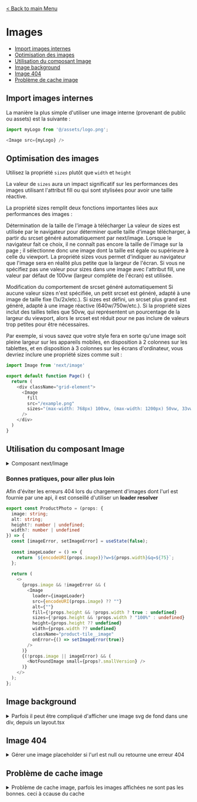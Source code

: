 [< Back to main Menu](https://github.com/gsoulie/react-resources/blob/master/react-presentation.md)    

# Images

* [Import images internes](#import-images-internes)
* [Optimisation des images](#optimisation-des-images)    
* [Utilisation du composant Image](#utilisation-du-composant-image)
* [Image background](#image-background)
* [Image 404](#image-404)    
* [Problème de cache image](#problème-de-cache-image)

## Import images internes

La manière la plus simple d'utiliser une image interne (provenant de public ou assets) est la suivante :

````typescript
import myLogo from '@/assets/logo.png';

<Image src={myLogo} />
````

## Optimisation des images

Utilisez la propriété ````sizes```` plutôt que ````width```` et ````height````

La valeur de ````sizes```` aura un impact significatif sur les performances des images utilisant l'attribut fill ou qui sont stylisées pour avoir une taille réactive.

La propriété sizes remplit deux fonctions importantes liées aux performances des images :

Détermination de la taille de l'image à télécharger
La valeur de sizes est utilisée par le navigateur pour déterminer quelle taille d'image télécharger, à partir du srcset généré automatiquement par next/image. Lorsque le navigateur fait ce choix, il ne connaît pas encore la taille de l'image sur la page ; il sélectionne donc une image dont la taille est égale ou supérieure à celle du viewport. La propriété sizes vous permet d'indiquer au navigateur que l'image sera en réalité plus petite que la largeur de l'écran. Si vous ne spécifiez pas une valeur pour sizes dans une image avec l'attribut fill, une valeur par défaut de 100vw (largeur complète de l'écran) est utilisée.

Modification du comportement de srcset généré automatiquement
Si aucune valeur sizes n'est spécifiée, un petit srcset est généré, adapté à une image de taille fixe (1x/2x/etc.). Si sizes est défini, un srcset plus grand est généré, adapté à une image réactive (640w/750w/etc.). Si la propriété sizes inclut des tailles telles que 50vw, qui représentent un pourcentage de la largeur du viewport, alors le srcset est réduit pour ne pas inclure de valeurs trop petites pour être nécessaires.

Par exemple, si vous savez que votre style fera en sorte qu'une image soit pleine largeur sur les appareils mobiles, en disposition à 2 colonnes sur les tablettes, et en disposition à 3 colonnes sur les écrans d'ordinateur, vous devriez inclure une propriété sizes comme suit :

````typescript
import Image from 'next/image'

export default function Page() {
  return (
    <div className="grid-element">
      <Image
        fill
        src="/example.png"
        sizes="(max-width: 768px) 100vw, (max-width: 1200px) 50vw, 33vw"
      />
    </div>
  )
}

````

## Utilisation du composant Image

<details>
  <summary>
    Composant next/Image
  </summary>

L'utilisation du composant ````<Image>```` de Next impose de renseigner une ````height```` et une ````width````. Cependant, lors de l'utilisation d'images dynamiques (provenant d'une url), nous n'avons pas forcément accès à ces informations.
Si l'on souhaite donc faire en sorte que l'image s'adapte à son conteneur, il faut renseigner les propriétés ````fill```` et ````sizes=100%```` du composant image, et créer une classe css spécifique.

Afin d'éviter un warning de type 

````
Image with src "<image-source-url>" has "fill" and parent element with invalid "position". Provided "static" should be one of absolute,fixed,relative.
````

Il faut aussi configurer la div parent comme ayant une position relative.

````html
<div style={{ position: "relative" }}>
  <Image
      src={encodeURI(props.url)}
      alt={""}
      fill
      sizes="100%"
      className="product-tile__image"
      onError={() => setImageError(true)}
    />
</div>
````

*css*

````css
.product-tile__image {
  object-fit: contain;
  position: relative !important;
}
````

</details>

### Bonnes pratiques, pour aller plus loin

Afin d'éviter les erreurs 404 lors du chargement d'images dont l'url est fournie par une api, il est conseillé d'utiliser un **loader resolver**

````typescript
export const ProductPhoto = (props: {
  image: string;
  alt: string;
  height?: number | undefined;
  width?: number | undefined
}) => {
  const [imageError, setImageError] = useState(false);
  
  const imageLoader = () => {
    return `${encodeURI(props.image)}?w=${props.width}&q=${75}`;
  };
  
  return (
    <>
      {props.image && !imageError && (
        <Image
          loader={imageLoader}
          src={encodeURI(props.image) ?? ""}
          alt={""}
          fill={!props.height && !props.width ? true : undefined}
          sizes={!props.height && !props.width ? "100%" : undefined}
          height={props.height ?? undefined}
          width={props.width ?? undefined}
          className="product-tile__image"
          onError={() => setImageError(true)}
        />
      )}
      {(!props.image || imageError) && (
        <NotFoundImage small={props?.smallVersion} />
      )}
    </>
  );
};
````

## Image background

<details>
  <summary>Parfois il peut être compliqué d'afficher une image svg de fond dans une div, depuis un layout.tsx</summary>

````typescript
const styles = {
	headerImage: {"backgroundImage": "url(/" + process.env.URL_PATH_PREFIX + "/images/myBackground.svg)"}
}

return (
	<html>
		<body>
			<div style={styles.headerImage}>
)
````
</details>

## Image 404

<details>
  <summary>Gérer une image placeholder si l'url est null ou retourne une erreur 404</summary>


````typescript
import BrokenImage from "@/assets/icons/noimage.svg";

const ProductPhoto = (props: { image: string, alt: string }) => {
  
  const [imageError, setImageError] = useState(false);

  return (
    <div
      className="product-tile__wrapper__product-image"
      style={{ position: "relative" }}
    >
      {(props.image && !imageError) && (
        <Image
          src={props.image ?? ""}
          alt={""}
          fill
          sizes="100%"
          className="product-tile__image"
          onError={() => setImageError(true)}
        />
      )}
      {(!props.image || imageError) && (
        <div className="brokenImage-wrapper">
          <BrokenImage stroke="#c2c3c7" height="64px" width="64px" />
          <span className="small-text">{Texts.global.noImage}</span>
        </div>
      )}
    </div>
  );
}
````

</details>

## Problème de cache image

<details>
	<summary>Problème de cache image, parfois les images affichées ne sont pas les bonnes. ceci à ccause du cache</summary>

````typescript
<Link
    href={image}
    rel="preload"	// <--- ajout
    className="profession-tile-link"
    style={{ position: "relative" }}
  >
    <Image
      src={image}
      alt={`Logo`}
      fill
      sizes="100%"
      priority
      className="profession-tile__image"
    />
  </Link>
````
</details>
